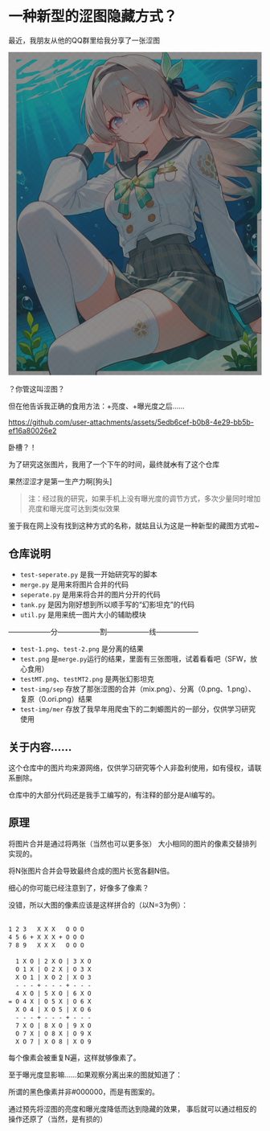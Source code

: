 # 一种新型的涩图隐藏方式？

最近，我朋友从他的QQ群里给我分享了一张涩图

![涩图.png](readme-img/setu.png)

？你管这叫涩图？

但在他告诉我正确的食用方法：+亮度、+曝光度之后……


https://github.com/user-attachments/assets/5edb6cef-b0b8-4e29-bb5b-ef16a80026e2


卧槽？！

为了研究这张图片，我用了一个下午的时间，最终就~~水~~有了这个仓库

果然涩涩才是第一生产力啊\[狗头\]

> 注：经过我的研究，如果手机上没有曝光度的调节方式，多次少量同时增加亮度和曝光度可达到类似效果

鉴于我在网上没有找到这种方式的名称，就姑且认为这是一种新型的藏图方式啦~

## 仓库说明

* `test-seperate.py` 是我一开始研究写的脚本
* `merge.py` 是用来将图片合并的代码
* `seperate.py` 是用来将合并的图片分开的代码
* `tank.py` 是因为刚好想到所以顺手写的“幻影坦克”的代码
* `util.py` 是用来统一图片大小的辅助模块

——————分——————割——————线——————

* `test-1.png`、`test-2.png` 是分离的结果
* `test.png` 是`merge.py`运行的结果，里面有三张图哦，试着看看吧（SFW，放心食用）
* `testMT.png`、`testMT2.png` 是两张幻影坦克
* `test-img/sep` 存放了那张涩图的合并（mix.png）、分离（0.png、1.png）、复原（0.ori.png）结果
* `test-img/mer` 存放了我早年用爬虫下的二刺螈图片的一部分，仅供学习研究使用

## 关于内容……

这个仓库中的图片均来源网络，仅供学习研究等个人非盈利使用，如有侵权，请联系删除。

仓库中的大部分代码还是我手工编写的，有注释的部分是AI编写的。

## 原理

将图片合并是通过将两张（当然也可以更多张）
大小相同的图片的像素交替排列实现的。

将N张图片合并会导致最终合成的图片长宽各翻N倍。

细心的你可能已经注意到了，好像多了像素？

没错，所以大图的像素应该是这样拼合的（以N=3为例）：

```

1 2 3   X X X   O O O
4 5 6 + X X X + O O O
7 8 9   X X X   O O O

  1 X O | 2 X O | 3 X O
  O 1 X | O 2 X | O 3 X
  X O 1 | X O 2 | X O 3
  - - - + - - - + - - -
  4 X O | 5 X O | 6 X O
= O 4 X | O 5 X | O 6 X
  X O 4 | X O 5 | X O 6
  - - - + - - - + - - -
  7 X O | 8 X O | 9 X O
  O 7 X | O 8 X | O 9 X
  X O 7 | X O 8 | X O 9

```

每个像素会被重复N遍，这样就够像素了。

至于曝光度显影嘛……如果观察分离出来的图就知道了：

所谓的黑色像素并非#000000，而是有图案的。

通过预先将涩图的亮度和曝光度降低而达到隐藏的效果，
事后就可以通过相反的操作还原了（当然，是有损的）
